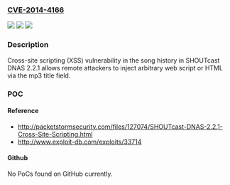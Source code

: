 ### [CVE-2014-4166](https://cve.mitre.org/cgi-bin/cvename.cgi?name=CVE-2014-4166)
![](https://img.shields.io/static/v1?label=Product&message=n%2Fa&color=blue)
![](https://img.shields.io/static/v1?label=Version&message=n%2Fa&color=blue)
![](https://img.shields.io/static/v1?label=Vulnerability&message=n%2Fa&color=brighgreen)

### Description

Cross-site scripting (XSS) vulnerability in the song history in SHOUTcast DNAS 2.2.1 allows remote attackers to inject arbitrary web script or HTML via the mp3 title field.

### POC

#### Reference
- http://packetstormsecurity.com/files/127074/SHOUTcast-DNAS-2.2.1-Cross-Site-Scripting.html
- http://www.exploit-db.com/exploits/33714

#### Github
No PoCs found on GitHub currently.

